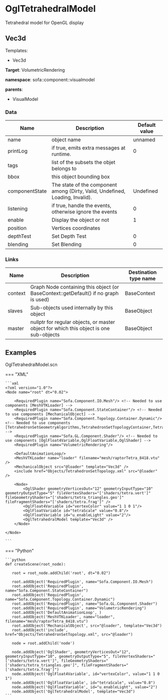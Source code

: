 <!-- generate_doc -->
# OglTetrahedralModel

Tetrahedral model for OpenGL display


## Vec3d

Templates:

- Vec3d

__Target__: VolumetricRendering

__namespace__: sofa::component::visualmodel

__parents__:

- VisualModel

### Data

<table>
    <thead>
        <tr>
            <th>Name</th>
            <th>Description</th>
            <th>Default value</th>
        </tr>
    </thead>
    <tbody>
	<tr>
		<td>name</td>
		<td>
object name
		</td>
		<td>unnamed</td>
	</tr>
	<tr>
		<td>printLog</td>
		<td>
if true, emits extra messages at runtime.
		</td>
		<td>0</td>
	</tr>
	<tr>
		<td>tags</td>
		<td>
list of the subsets the objet belongs to
		</td>
		<td></td>
	</tr>
	<tr>
		<td>bbox</td>
		<td>
this object bounding box
		</td>
		<td></td>
	</tr>
	<tr>
		<td>componentState</td>
		<td>
The state of the component among (Dirty, Valid, Undefined, Loading, Invalid).
		</td>
		<td>Undefined</td>
	</tr>
	<tr>
		<td>listening</td>
		<td>
if true, handle the events, otherwise ignore the events
		</td>
		<td>0</td>
	</tr>
	<tr>
		<td>enable</td>
		<td>
Display the object or not
		</td>
		<td>1</td>
	</tr>
	<tr>
		<td>position</td>
		<td>
Vertices coordinates
		</td>
		<td></td>
	</tr>
	<tr>
		<td>depthTest</td>
		<td>
Set Depth Test
		</td>
		<td>0</td>
	</tr>
	<tr>
		<td>blending</td>
		<td>
Set Blending
		</td>
		<td>0</td>
	</tr>

</tbody>
</table>

### Links


| Name | Description | Destination type name |
| ---- | ----------- | --------------------- |
|context|Graph Node containing this object (or BaseContext::getDefault() if no graph is used)|BaseContext|
|slaves|Sub-objects used internally by this object|BaseObject|
|master|nullptr for regular objects, or master object for which this object is one sub-objects|BaseObject|

## Examples 

OglTetrahedralModel.scn

=== "XML"

    ```xml
    <?xml version="1.0"?>
    <Node name="root" dt="0.02">
    
        <RequiredPlugin name="Sofa.Component.IO.Mesh"/> <!-- Needed to use components [MeshVTKLoader] -->
        <RequiredPlugin name="Sofa.Component.StateContainer"/> <!-- Needed to use components [MechanicalObject] -->
        <RequiredPlugin name="Sofa.Component.Topology.Container.Dynamic"/> <!-- Needed to use components [TetrahedronSetGeometryAlgorithms,TetrahedronSetTopologyContainer,TetrahedronSetTopologyModifier] -->
        <RequiredPlugin name="Sofa.GL.Component.Shader"/> <!-- Needed to use components [OglFloat4Variable,OglFloatVariable,OglShader] -->
        <RequiredPlugin name="VolumetricRendering"/>
    
        <DefaultAnimationLoop/>
        <MeshVTKLoader name="loader" filename="mesh/raptorTetra_8418.vtu" />
        <MechanicalObject src="@loader" template="Vec3d" />
        <include href="Objects/TetrahedronSetTopology.xml" src="@loader" />
    
        <Node>
            <OglShader geometryVerticesOut="12" geometryInputType="10" geometryOutputType="5" fileVertexShaders="['shaders/tetra.vert']" fileGeometryShaders="['shaders/tetra_triangles.geo']" fileFragmentShaders="['shaders/tetra.frag']" />
            <OglFloat4Variable id="vertexColor" value="1 1 0 1"/>
            <OglFloatVariable id="tetraScale" value="0.8"/>
            <OglFloatVariable id="u_enableLight" value="2"/>
            <OglTetrahedralModel template="Vec3d" />
        </Node>
    
    </Node>

    ```

=== "Python"

    ```python
    def createScene(root_node):

       root = root_node.addChild('root', dt="0.02")

       root.addObject('RequiredPlugin', name="Sofa.Component.IO.Mesh")
       root.addObject('RequiredPlugin', name="Sofa.Component.StateContainer")
       root.addObject('RequiredPlugin', name="Sofa.Component.Topology.Container.Dynamic")
       root.addObject('RequiredPlugin', name="Sofa.GL.Component.Shader")
       root.addObject('RequiredPlugin', name="VolumetricRendering")
       root.addObject('DefaultAnimationLoop', )
       root.addObject('MeshVTKLoader', name="loader", filename="mesh/raptorTetra_8418.vtu")
       root.addObject('MechanicalObject', src="@loader", template="Vec3d")
       root.addObject('include', href="Objects/TetrahedronSetTopology.xml", src="@loader")

       node = root.addChild('node')

       node.addObject('OglShader', geometryVerticesOut="12", geometryInputType="10", geometryOutputType="5", fileVertexShaders="['shaders/tetra.vert']", fileGeometryShaders="['shaders/tetra_triangles.geo']", fileFragmentShaders="['shaders/tetra.frag']")
       node.addObject('OglFloat4Variable', id="vertexColor", value="1 1 0 1")
       node.addObject('OglFloatVariable', id="tetraScale", value="0.8")
       node.addObject('OglFloatVariable', id="u_enableLight", value="2")
       node.addObject('OglTetrahedralModel', template="Vec3d")
    ```

